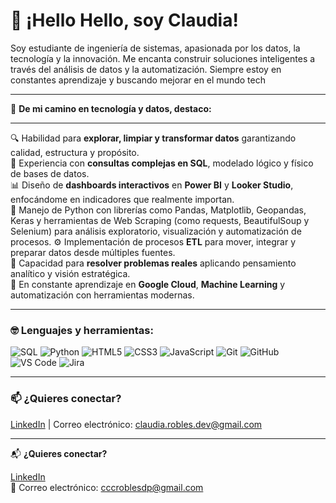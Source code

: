 <h1 align="left">👋 ¡Hello Hello, soy Claudia!</h1>
<p align="left">Soy estudiante de ingeniería de sistemas, apasionada por los datos, la tecnología y la innovación. Me encanta construir soluciones inteligentes a través del análisis de datos y la automatización. Siempre estoy en constantes aprendizaje y buscando mejorar en el mundo tech</p>

---

🚀 **De mi camino en tecnología y datos, destaco:**

---

🔍 Habilidad para **explorar, limpiar y transformar datos** garantizando calidad, estructura y propósito.  
🧠 Experiencia con **consultas complejas en SQL**, modelado lógico y físico de bases de datos.  
📊 Diseño de **dashboards interactivos** en **Power BI** y **Looker Studio**, enfocándome en indicadores que realmente importan.  
🐍  Manejo de Python con librerías como Pandas, Matplotlib, Geopandas, Keras y herramientas de Web Scraping (como requests, BeautifulSoup y Selenium) para análisis exploratorio, visualización y   automatización de procesos. 
⚙️ Implementación de procesos **ETL** para mover, integrar y preparar datos desde múltiples fuentes.  
🎯 Capacidad para **resolver problemas reales** aplicando pensamiento analítico y visión estratégica.   
🌱 En constante aprendizaje en **Google Cloud**, **Machine Learning** y automatización con herramientas modernas.

---
### 🤓 Lenguajes y herramientas:

<p align="left">
<img src="https://img.shields.io/badge/SQL-black?style=flat&logo=postgresql&logoColor=336791&labelColor=000000" alt="SQL"/>
  <img src="https://img.shields.io/badge/Python-black?style=flat&logo=python&logoColor=3776AB&labelColor=000000" alt="Python"/>
  <img src="https://img.shields.io/badge/HTML5-black?style=flat&logo=html5&logoColor=E34F26&labelColor=000000" alt="HTML5"/>
  <img src="https://img.shields.io/badge/CSS3-black?style=flat&logo=css3&logoColor=1572B6&labelColor=000000" alt="CSS3"/>
  <img src="https://img.shields.io/badge/JavaScript-black?style=flat&logo=javascript&logoColor=F7DF1E&labelColor=000000" alt="JavaScript"/>
  <img src="https://img.shields.io/badge/Git-black?style=flat&logo=git&logoColor=F05032&labelColor=000000" alt="Git"/>
  <img src="https://img.shields.io/badge/GitHub-black?style=flat&logo=github&logoColor=FFFFFF&labelColor=000000" alt="GitHub"/>
  <img src="https://img.shields.io/badge/VS%20Code-black?style=flat&logo=visualstudiocode&logoColor=007ACC&labelColor=007ACC" alt="VS Code"/>
  <img src="https://img.shields.io/badge/Jira-black?style=flat&logo=jira&logoColor=0052CC&labelColor=000000" alt="Jira"/>
</p>

---

### 📫 ¿Quieres conectar?

[LinkedIn](https://www.linkedin.com/in/claudia-robles-data) | Correo electrónico: claudia.robles.dev@gmail.com



---

📬 **¿Quieres conectar?**

[LinkedIn](https://www.linkedin.com/in/claudia-robles-data)  
📧 Correo electrónico: cccroblesdp@gmail.com

